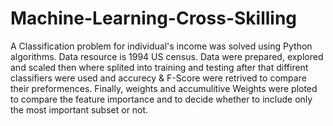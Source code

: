 # Machine-Learning-Cross-Skilling
A Classification problem for individual's income was solved using Python algorithms. Data resource is 1994 US census. 
Data were prepared, explored and scaled then where splited into training and testing after that diffirent classifiers were used and accurecy & F-Score were retrived to compare their preformences. 
Finally, weights and accumulitive Weights were ploted to compare the feature importance and to decide whether to include only the most important subset or not.
